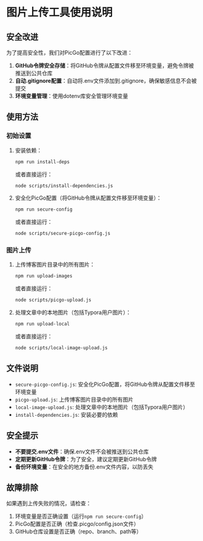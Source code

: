 # 图片上传工具使用说明

## 安全改进

为了提高安全性，我们对PicGo配置进行了以下改进：

1. **GitHub令牌安全存储**：将GitHub令牌从配置文件移至环境变量，避免令牌被推送到公共仓库
2. **自动.gitignore配置**：自动将.env文件添加到.gitignore，确保敏感信息不会被提交
3. **环境变量管理**：使用dotenv库安全管理环境变量

## 使用方法

### 初始设置

1. 安装依赖：
   ```bash
   npm run install-deps
   ```
   或者直接运行：
   ```bash
   node scripts/install-dependencies.js
   ```

2. 安全化PicGo配置（将GitHub令牌从配置文件移至环境变量）：
   ```bash
   npm run secure-config
   ```
   或者直接运行：
   ```bash
   node scripts/secure-picgo-config.js
   ```

### 图片上传

1. 上传博客图片目录中的所有图片：
   ```bash
   npm run upload-images
   ```
   或者直接运行：
   ```bash
   node scripts/picgo-upload.js
   ```

2. 处理文章中的本地图片（包括Typora用户图片）：
   ```bash
   npm run upload-local
   ```
   或者直接运行：
   ```bash
   node scripts/local-image-upload.js
   ```

## 文件说明

- `secure-picgo-config.js`: 安全化PicGo配置，将GitHub令牌从配置文件移至环境变量
- `picgo-upload.js`: 上传博客图片目录中的所有图片
- `local-image-upload.js`: 处理文章中的本地图片（包括Typora用户图片）
- `install-dependencies.js`: 安装必要的依赖

## 安全提示

- **不要提交.env文件**：确保.env文件不会被推送到公共仓库
- **定期更新GitHub令牌**：为了安全，建议定期更新GitHub令牌
- **备份环境变量**：在安全的地方备份.env文件内容，以防丢失

## 故障排除

如果遇到上传失败的情况，请检查：

1. 环境变量是否正确设置（运行`npm run secure-config`）
2. PicGo配置是否正确（检查.picgo/config.json文件）
3. GitHub仓库设置是否正确（repo、branch、path等）